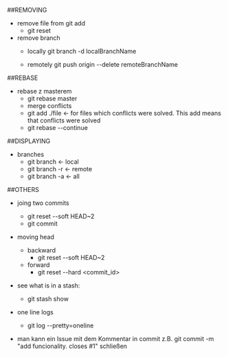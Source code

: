 
##REMOVING
- remove file from git add
	- git reset <file>
- remove branch
	- locally
		git branch -d localBranchName

 	- remotely
		git push origin --delete remoteBranchName

##REBASE
- rebase z masterem
	- git rebase master
	- merge conflicts
	- git add ./file <- for files which conflicts were solved. This add means that conflicts were solved
	- git rebase --continue


##DISPLAYING
- branches
	- git branch <- local
	- git branch -r <- remote
	- git branch -a <- all

##OTHERS
- joing two commits
	- git reset --soft HEAD\~2
	- git commit

- moving head
	- backward
		- git reset --soft HEAD\~2
	- forward
		- git reset --hard <commit_id>

- see what is in a stash:
	- git stash show

- one line logs
	- git log --pretty=oneline


- man kann ein Issue mit dem Kommentar in commit z.B. git commit -m "add funcionality. closes #1" schließen 